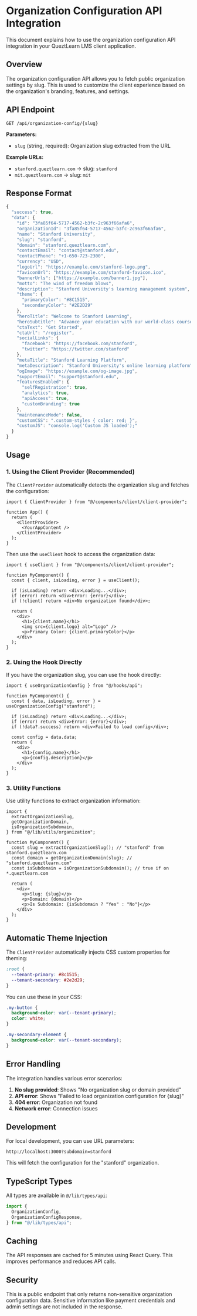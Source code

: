 # Organization Configuration API Integration

This document explains how to use the organization configuration API integration in your QueztLearn LMS client application.

## Overview

The organization configuration API allows you to fetch public organization settings by slug. This is used to customize the client experience based on the organization's branding, features, and settings.

## API Endpoint

```
GET /api/organization-config/{slug}
```

**Parameters:**

- `slug` (string, required): Organization slug extracted from the URL

**Example URLs:**

- `stanford.queztlearn.com` → slug: `stanford`
- `mit.queztlearn.com` → slug: `mit`

## Response Format

```typescript
{
  "success": true,
  "data": {
    "id": "3fa85f64-5717-4562-b3fc-2c963f66afa6",
    "organizationId": "3fa85f64-5717-4562-b3fc-2c963f66afa6",
    "name": "Stanford University",
    "slug": "stanford",
    "domain": "stanford.queztlearn.com",
    "contactEmail": "contact@stanford.edu",
    "contactPhone": "+1-650-723-2300",
    "currency": "USD",
    "logoUrl": "https://example.com/stanford-logo.png",
    "faviconUrl": "https://example.com/stanford-favicon.ico",
    "bannerUrls": ["https://example.com/banner1.jpg"],
    "motto": "The wind of freedom blows",
    "description": "Stanford University's learning management system",
    "theme": {
      "primaryColor": "#8C1515",
      "secondaryColor": "#2E2D29"
    },
    "heroTitle": "Welcome to Stanford Learning",
    "heroSubtitle": "Advance your education with our world-class courses",
    "ctaText": "Get Started",
    "ctaUrl": "/register",
    "socialLinks": {
      "facebook": "https://facebook.com/stanford",
      "twitter": "https://twitter.com/stanford"
    },
    "metaTitle": "Stanford Learning Platform",
    "metaDescription": "Stanford University's online learning platform",
    "ogImage": "https://example.com/og-image.jpg",
    "supportEmail": "support@stanford.edu",
    "featuresEnabled": {
      "selfRegistration": true,
      "analytics": true,
      "apiAccess": true,
      "customBranding": true
    },
    "maintenanceMode": false,
    "customCSS": ".custom-styles { color: red; }",
    "customJS": "console.log('Custom JS loaded');"
  }
}
```

## Usage

### 1. Using the Client Provider (Recommended)

The `ClientProvider` automatically detects the organization slug and fetches the configuration:

```tsx
import { ClientProvider } from "@/components/client/client-provider";

function App() {
  return (
    <ClientProvider>
      <YourAppContent />
    </ClientProvider>
  );
}
```

Then use the `useClient` hook to access the organization data:

```tsx
import { useClient } from "@/components/client/client-provider";

function MyComponent() {
  const { client, isLoading, error } = useClient();

  if (isLoading) return <div>Loading...</div>;
  if (error) return <div>Error: {error}</div>;
  if (!client) return <div>No organization found</div>;

  return (
    <div>
      <h1>{client.name}</h1>
      <img src={client.logo} alt="Logo" />
      <p>Primary Color: {client.primaryColor}</p>
    </div>
  );
}
```

### 2. Using the Hook Directly

If you have the organization slug, you can use the hook directly:

```tsx
import { useOrganizationConfig } from "@/hooks/api";

function MyComponent() {
  const { data, isLoading, error } = useOrganizationConfig("stanford");

  if (isLoading) return <div>Loading...</div>;
  if (error) return <div>Error: {error}</div>;
  if (!data?.success) return <div>Failed to load config</div>;

  const config = data.data;
  return (
    <div>
      <h1>{config.name}</h1>
      <p>{config.description}</p>
    </div>
  );
}
```

### 3. Utility Functions

Use utility functions to extract organization information:

```tsx
import {
  extractOrganizationSlug,
  getOrganizationDomain,
  isOrganizationSubdomain,
} from "@/lib/utils/organization";

function MyComponent() {
  const slug = extractOrganizationSlug(); // "stanford" from stanford.queztlearn.com
  const domain = getOrganizationDomain(slug); // "stanford.queztlearn.com"
  const isSubdomain = isOrganizationSubdomain(); // true if on *.queztlearn.com

  return (
    <div>
      <p>Slug: {slug}</p>
      <p>Domain: {domain}</p>
      <p>Is Subdomain: {isSubdomain ? "Yes" : "No"}</p>
    </div>
  );
}
```

## Automatic Theme Injection

The `ClientProvider` automatically injects CSS custom properties for theming:

```css
:root {
  --tenant-primary: #8c1515;
  --tenant-secondary: #2e2d29;
}
```

You can use these in your CSS:

```css
.my-button {
  background-color: var(--tenant-primary);
  color: white;
}

.my-secondary-element {
  background-color: var(--tenant-secondary);
}
```

## Error Handling

The integration handles various error scenarios:

1. **No slug provided**: Shows "No organization slug or domain provided"
2. **API error**: Shows "Failed to load organization configuration for {slug}"
3. **404 error**: Organization not found
4. **Network error**: Connection issues

## Development

For local development, you can use URL parameters:

```
http://localhost:3000?subdomain=stanford
```

This will fetch the configuration for the "stanford" organization.

## TypeScript Types

All types are available in `@/lib/types/api`:

```typescript
import {
  OrganizationConfig,
  OrganizationConfigResponse,
} from "@/lib/types/api";
```

## Caching

The API responses are cached for 5 minutes using React Query. This improves performance and reduces API calls.

## Security

This is a public endpoint that only returns non-sensitive organization configuration data. Sensitive information like payment credentials and admin settings are not included in the response.
